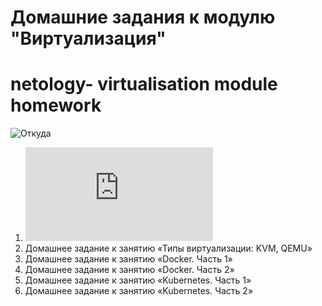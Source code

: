# Домашние задания к модулю "Виртуализация"
# netology- virtualisation module homework
![Откуда](https://github.com/netology-code/sdvps-homeworks/tree/main)
1. ![Домашнее задание к занятию «Виртуализация и облачные решения: AWS, GCP, Yandex Cloud, OpenStack»](https://github.com/nataliya-panina/svirt/blob/main/1/README.md)
2. Домашнее задание к занятию «Типы виртуализации: KVM, QEMU»
3. Домашнее задание к занятию «Docker. Часть 1»
4. Домашнее задание к занятию «Docker. Часть 2»
5. Домашнее задание к занятию «Kubernetes. Часть 1»
6. Домашнее задание к занятию «Kubernetes. Часть 2»
